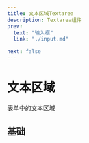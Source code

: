 ```yaml
---
title: 文本区域Textarea
description: Textarea组件
prev:
  text: "输入框"
  link: "./input.md"

next: false
---
```


# 文本区域
表单中的文本区域

## 基础

<preview path="../previews/textarea/basic.vue" title="基础" description="默认的表单文本区域"></preview>



